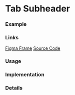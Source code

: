 # Tab Subheader
### Example

### Links
[Figma Frame]()
[Source Code]()

### Usage

### Implementation

### Details